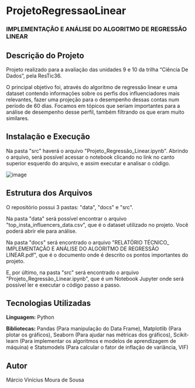# ProjetoRegressaoLinear
### IMPLEMENTAÇÃO E ANÁLISE DO ALGORITMO DE REGRESSÃO LINEAR

## Descrição do Projeto

Projeto realizado para a avaliação das unidades 9 e 10 da trilha “Ciência De
Dados”, pela ResTic36.

O principal objetivo foi, através do algoritmo de regressão linear e uma
dataset contendo informações sobre os perfis dos influenciadores mais relevantes,
fazer uma projeção para o desempenho dessas contas num período de 60 dias.
Focamos em tópicos que seriam importantes para a análise de desempenho desse
perfil, também filtrando os que eram muito similares.

## Instalação e Execução

Na pasta "src" haverá o arquivo "Projeto_Regressão_Linear.ipynb". Abrindo o arquivo, será possível acessar o notebook clicando no link no canto superior esquerdo do arquivo, e assim executar e analisar o código.

![image](https://github.com/user-attachments/assets/dd37c0a7-81b9-4707-8bb5-29f3b8a11d5d)

## Estrutura dos Arquivos

O repositório possui 3 pastas: "data", "docs" e "src".

Na pasta "data" será possível encontrar o arquivo "top_insta_influencers_data.csv", que é o dataset utilizado no projeto. Você poderá abrir ele para análise.

Na pasta "docs" será encontrado o arquivo "RELATÓRIO TÉCNICO_ IMPLEMENTAÇÃO E ANÁLISE DO ALGORITMO DE REGRESSÃO LINEAR.pdf", que é o documento onde é descrito os pontos importantes do projeto.

E, por último, na pasta "src" será encontrado o arquivo "Projeto_Regressão_Linear.ipynb", que é um Notebook Jupyter onde será possível ler e executar o código passo a passo.

## Tecnologias Utilizadas

**Linguagem:** Python 

**Bibliotecas:** Pandas (Para manipulação do Data Frame), Matplotlib (Para plotar os gráficos), Seaborn (Para ajudar nas métricas dos gráficos), Scikit-learn (Para implementar os algoritmos e modelos de aprendizagem de máquina) e Statsmodels (Para calcular o fator de inflação de variância, VIF)

## Autor
Márcio Vinícius Moura de Sousa

